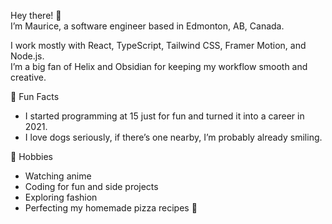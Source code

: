 Hey there! 👋  
I’m Maurice, a software engineer based in Edmonton, AB, Canada.

I work mostly with React, TypeScript, Tailwind CSS, Framer Motion, and Node.js.  
I’m a big fan of Helix and Obsidian for keeping my workflow smooth and creative.

🌟 Fun Facts
- I started programming at 15 just for fun and turned it into a career in 2021.
- I love dogs seriously, if there’s one nearby, I’m probably already smiling.

🎨 Hobbies
- Watching anime
- Coding for fun and side projects
- Exploring fashion
- Perfecting my homemade pizza recipes 🍕
